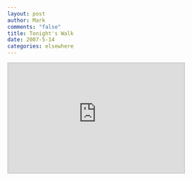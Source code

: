 ```yaml
--- 
layout: post
author: Mark
comments: "false"
title: Tonight's Walk
date: 2007-5-14
categories: elsewhere
---
```

<iframe src="http://www.wayfaring.com/maps/export/36777" style="border: 2px solid #cccccc; width: 400px; height: 250px" frameborder="0" scrolling="no"></iframe>
